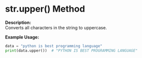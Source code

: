 # str.upper() Method

**Description:**  
Converts all characters in the string to uppercase.

**Example Usage:**  
```python
data = "python is best programming language"
print(data.upper())  # "PYTHON IS BEST PROGRAMMING LANGUAGE"

